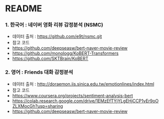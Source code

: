 # README


### 1. 한국어 : 네이버 영화 리뷰 감정분석 (NSMC)

   - 데이터 출처 : https://github.com/e9t/nsmc.git
   - 참고 코드 
   - https://github.com/deepseasw/bert-naver-movie-review
   - https://github.com/monologg/KoBERT-Transformers
   - https://github.com/SKTBrain/KoBERT
   
                

### 2. 영어 : Friends 대화 감정분석
   - 데이터 출처 : http://doraemon.iis.sinica.edu.tw/emotionlines/index.html
   - 참고 코드
   - https://www.coursera.org/projects/sentiment-analysis-bert
   - https://colab.research.google.com/drive/1EMzEfTYjYLgEHjCCP1vEr9oOZLXMocGh?usp=sharing
   - https://github.com/deepseasw/bert-naver-movie-review
                

  
